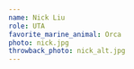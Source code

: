 ```yaml
---
name: Nick Liu 
role: UTA 
favorite_marine_animal: Orca
photo: nick.jpg
throwback_photo: nick_alt.jpg
---
```

